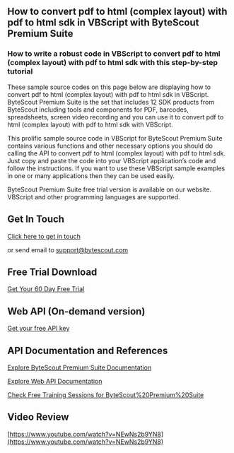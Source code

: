 ## How to convert pdf to html (complex layout) with pdf to html sdk in VBScript with ByteScout Premium Suite

### How to write a robust code in VBScript to convert pdf to html (complex layout) with pdf to html sdk with this step-by-step tutorial

These sample source codes on this page below are displaying how to convert pdf to html (complex layout) with pdf to html sdk in VBScript. ByteScout Premium Suite is the set that includes 12 SDK products from ByteScout including tools and components for PDF, barcodes, spreadsheets, screen video recording and you can use it to convert pdf to html (complex layout) with pdf to html sdk with VBScript.

This prolific sample source code in VBScript for ByteScout Premium Suite contains various functions and other necessary options you should do calling the API to convert pdf to html (complex layout) with pdf to html sdk. Just copy and paste the code into your VBScript application’s code and follow the instructions. If you want to use these VBScript sample examples in one or many applications then they can be used easily.

ByteScout Premium Suite free trial version is available on our website. VBScript and other programming languages are supported.

## Get In Touch

[Click here to get in touch](https://bytescout.zendesk.com/hc/en-us/requests/new?subject=ByteScout%20Premium%20Suite%20Question)

or send email to [support@bytescout.com](mailto:support@bytescout.com?subject=ByteScout%20Premium%20Suite%20Question) 

## Free Trial Download

[Get Your 60 Day Free Trial](https://bytescout.com/download/web-installer?utm_source=github-readme)

## Web API (On-demand version)

[Get your free API key](https://pdf.co/documentation/api?utm_source=github-readme)

## API Documentation and References

[Explore ByteScout Premium Suite Documentation](https://bytescout.com/documentation/index.html?utm_source=github-readme)

[Explore Web API Documentation](https://pdf.co/documentation/api?utm_source=github-readme)

[Check Free Training Sessions for ByteScout%20Premium%20Suite](https://academy.bytescout.com/)

## Video Review

[https://www.youtube.com/watch?v=NEwNs2b9YN8](https://www.youtube.com/watch?v=NEwNs2b9YN8)